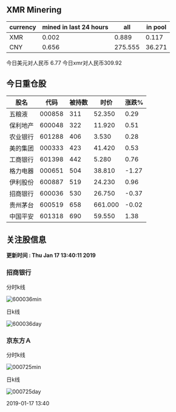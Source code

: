 ## XMR Minering

|currency|mined in last 24 hours|all|in pool|
|---|---|---|---|
|XMR|0.002|0.889|0.117|
|CNY|0.656|275.555|36.271|

今日美元对人民币 6.77	今日xmr对人民币309.92


## 今日重仓股 

|股名|代码|被持数|时价|涨跌%|
|---|---|---|---|---|
|五粮液|000858|311|52.350|0.29|
|保利地产|600048|322|11.920|0.51|
|农业银行|601288|406|3.530|0.28|
|美的集团|000333|423|41.420|0.53|
|工商银行|601398|442|5.280|0.76|
|格力电器|000651|504|38.810|-1.27|
|伊利股份|600887|519|24.230|0.96|
|招商银行|600036|530|26.750|-0.37|
|贵州茅台|600519|658|661.000|-0.02|
|中国平安|601318|690|59.550|1.38|

## 关注股信息
**更新时间 : Thu Jan 17 13:40:11 2019**
### 招商银行 
分时k线

![600036min](http://image.sinajs.cn/newchart/min/n/sh600036.gif)

日k线

![600036day](http://image.sinajs.cn/newchart/daily/n/sh600036.gif)

### 京东方Ａ 
分时k线

![000725min](http://image.sinajs.cn/newchart/min/n/sz000725.gif)

日k线

![000725day](http://image.sinajs.cn/newchart/daily/n/sz000725.gif)

2019-01-17 13:40